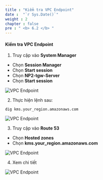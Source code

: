 ```yaml
---
title : "Kiểm tra VPC Endpoint"
date :  "`r Sys.Date()`" 
weight : 2
chapter : false
pre : " <b> 6.2 </b> "
---
```


#### Kiểm tra VPC Endpoint

1. Truy cập vào **System Manager**

- Chọn **Session Manager**
- Chọn **Start session**
- Chọn **NP2-tgw-Server**
- Chọn **Start session**

![VPC Endpoint](/images/Lab-VPC-Endpoint-AWS/1/0005.png?featherlight=false&width=90pc)

2. Thực hiện lệnh sau:

```
dig kms.your_region.amazonaws.com
```

![VPC Endpoint](/images/Lab-VPC-Endpoint-AWS/1/0006.png?featherlight=false&width=90pc)

3. Truy cập vào **Route 53**

- Chọn **Hosted zones**
- Chọn **kms.your_region.amazonaws.com**

![VPC Endpoint](/images/Lab-VPC-Endpoint-AWS/1/0007.png?featherlight=false&width=90pc)

4. Xem chi tiết

![VPC Endpoint](/images/Lab-VPC-Endpoint-AWS/1/0008.png?featherlight=false&width=90pc)


